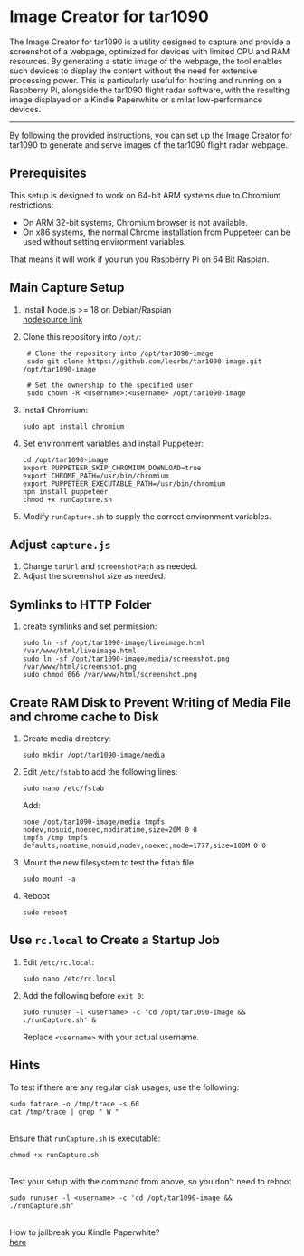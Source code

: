 # Image Creator for tar1090


The Image Creator for tar1090 is a utility designed to capture and provide a screenshot of a webpage, optimized for devices with limited CPU and RAM resources. By generating a static image of the webpage, the tool enables such devices to display the content without the need for extensive processing power. This is particularly useful for hosting and running on a Raspberry Pi, alongside the tar1090 flight radar software, with the resulting image displayed on a Kindle Paperwhite or similar low-performance devices.

---

By following the provided instructions, you can set up the Image Creator for 
tar1090 to generate and serve images of the tar1090 flight radar webpage.

## Prerequisites

This setup is designed to work on 64-bit ARM systems due to Chromium restrictions:
- On ARM 32-bit systems, Chromium browser is not available.
- On x86 systems, the normal Chrome installation from Puppeteer can be used without setting environment variables.

That means it will work if you run you Raspberry Pi on 64 Bit Raspian.

## Main Capture Setup

1. Install Node.js >= 18 on Debian/Raspian \
    [nodesource link](https://github.com/nodesource/distributions?tab=readme-ov-file#using-ubuntu-nodejs-22)

1. Clone this repository into `/opt/`:
   ```shell
    # Clone the repository into /opt/tar1090-image
    sudo git clone https://github.com/leorbs/tar1090-image.git /opt/tar1090-image
    
    # Set the ownership to the specified user
    sudo chown -R <username>:<username> /opt/tar1090-image
   ```

2. Install Chromium:
   ```shell
   sudo apt install chromium
   ```

3. Set environment variables and install Puppeteer:
   ```shell
   cd /opt/tar1090-image
   export PUPPETEER_SKIP_CHROMIUM_DOWNLOAD=true
   export CHROME_PATH=/usr/bin/chromium
   export PUPPETEER_EXECUTABLE_PATH=/usr/bin/chromium
   npm install puppeteer
   chmod +x runCapture.sh
   ```

4. Modify `runCapture.sh` to supply the correct environment variables.

## Adjust `capture.js`

1. Change `tarUrl` and `screenshotPath` as needed.
2. Adjust the screenshot size as needed.

## Symlinks to HTTP Folder

1. create symlinks and set permission:
   ```shell
   sudo ln -sf /opt/tar1090-image/liveimage.html /var/www/html/liveimage.html
   sudo ln -sf /opt/tar1090-image/media/screenshot.png /var/www/html/screenshot.png
   sudo chmod 666 /var/www/html/screenshot.png
   ```

## Create RAM Disk to Prevent Writing of Media File and chrome cache to Disk

1. Create media directory:
   ```shell
   sudo mkdir /opt/tar1090-image/media
   ```

2. Edit `/etc/fstab` to add the following lines:
   ```shell
   sudo nano /etc/fstab
   ```

   Add:
   ```
   none /opt/tar1090-image/media tmpfs nodev,nosuid,noexec,nodiratime,size=20M 0 0
   tmpfs /tmp tmpfs defaults,noatime,nosuid,nodev,noexec,mode=1777,size=100M 0 0
   ```

3. Mount the new filesystem to test the fstab file:
   ```shell
   sudo mount -a
   ```
4. Reboot 
   ```shell
   sudo reboot
   ```

## Use `rc.local` to Create a Startup Job

1. Edit `/etc/rc.local`:
   ```shell
   sudo nano /etc/rc.local
   ```

2. Add the following before `exit 0`:
   ```shell
   sudo runuser -l <username> -c 'cd /opt/tar1090-image && ./runCapture.sh' &
   ```

   Replace `<username>` with your actual username.

## Hints

To test if there are any regular disk usages, use the following:
```shell
sudo fatrace -o /tmp/trace -s 60
cat /tmp/trace | grep " W "
```
\
Ensure that `runCapture.sh` is executable:
```shell
chmod +x runCapture.sh
```
\
Test your setup with the command from above, so you don't need to reboot
```shell
sudo runuser -l <username> -c 'cd /opt/tar1090-image && ./runCapture.sh'
```
\
How to jailbreak you Kindle Paperwhite?\
[here](https://github.com/leorbs/alpine_kindle_homeassistant_dashboard)

